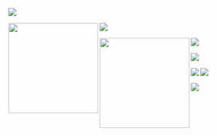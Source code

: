 

<picture><img src="https://user-images.githubusercontent.com/73097560/115834477-dbab4500-a447-11eb-908a-139a6edaec5c.gif"/><picture>


<picture><img align="left" src="http://github-profile-summary-cards.vercel.app/api/cards/profile-details?username=damakes&theme=swift" height="180em" /><picture>

<picture><img src="https://user-images.githubusercontent.com/73097560/115834477-dbab4500-a447-11eb-908a-139a6edaec5c.gif"><picture>

<picture><img align="left" src="http://github-profile-summary-cards.vercel.app/api/cards/repos-per-language?username=damakes&theme=swift"  height="180em" /><picture>
<picture><img src="https://user-images.githubusercontent.com/73097560/115834477-dbab4500-a447-11eb-908a-139a6edaec5c.gif"><picture>

<picture><img src="https://user-images.githubusercontent.com/73097560/115834477-dbab4500-a447-11eb-908a-139a6edaec5c.gif"><picture>

<picture><img align="left" src="https://skillicons.dev/icons?i=arduino,aws,azure,cs,cpp,git,java,opencv,python,react,ruby,tensorflow&theme=light&perline=4" /><picture>



<picture><img src="https://user-images.githubusercontent.com/73097560/115834477-dbab4500-a447-11eb-908a-139a6edaec5c.gif"><picture>



<picture><img src="https://profile-counter.glitch.me/damakes/count.svg?" /><picture>








<!--<p align="center"> <img src="https://komarev.com/ghpvc/?username=damakes&label=Profile%20views&color=0e75b6&style=flat" alt="damakes" /> </p>


<!---
damakes/damakes is a ✨ special ✨ repository because its `README.md` (this file) appears on your GitHub profile.
You can click the Preview link to take a look at your changes.
--->

